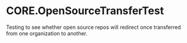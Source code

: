 # CORE.OpenSourceTransferTest
Testing to see whether open source repos will redirect once transferred from one organization to another.
